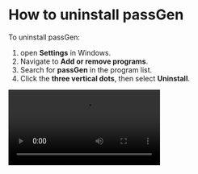 # How to uninstall passGen

To uninstall passGen:
1. open **Settings** in Windows.
2. Navigate to **Add or remove programs**.
3. Search for **passGen** in the program list.
4. Click the **three vertical dots**, then select **Uninstall**.

![Example: Uninstalling passGen](https://github.com/josh-wong/passGen/blob/main/docs/assets/screenshots/uninstall.mp4?raw=true)